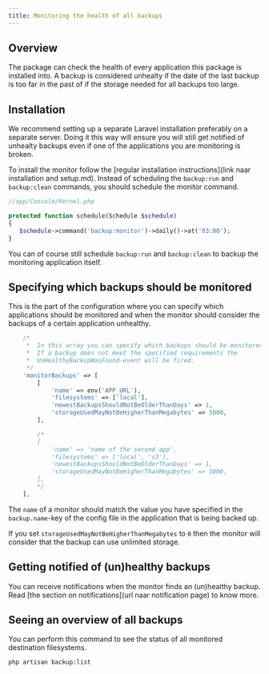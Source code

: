 ```yaml
---
title: Monitoring the health of all backups
---
```


## Overview

The package can check the health of every application this package is installed into. A backup is considered unhealty if
the date of the last backup is too far in the past of if the storage needed for all backups too large.

## Installation

We recommend setting up a separate Laravel installation preferably on a separate server. Doing it this way
will ensure you will still get notified of unhealty backups even if one of the applications you are monitoring
is broken.

To install the monitor follow the [regular installation instructions](link naar installation and setup.md).
Instead of scheduling the `backup:run` and `backup:clean` commands, you should schedule the monitor command.

```php
//app/Console/Kernel.php

protected function schedule(Schedule $schedule)
{
   $schedule->command('backup:monitor')->daily()->at('03:00');
}
```

You can of course still schedule `backup:run` and `backup:clean` to backup the monitoring application itself.

## Specifying which backups should be monitored

This is the part of the configuration where you can specify which applications should be monitored and 
when the monitor should consider the backups of a certain application unhealthy.

```php
    /*
     *  In this array you can specify which backups should be monitored.
     *  If a backup does not meet the specified requirements the
     *  UnHealthyBackupWasFound-event will be fired.
     */
    'monitorBackups' => [
        [
            'name' => env('APP_URL'),
            'filesystems' => ['local'],
            'newestBackupsShouldNotBeOlderThanDays' => 1,
            'storageUsedMayNotBeHigherThanMegabytes' => 5000,
        ],

        /*
        [
            'name' => 'name of the second app',
            'filesystems' => ['local', 's3'],
            'newestBackupsShouldNotBeOlderThanDays' => 1,
            'storageUsedMayNotBeHigherThanMegabytes' => 5000,
        ],
        */
    ],
```

The `name` of a monitor should match the value you have specified in the `backup.name`-key of the config file in
the application that is being backed up.

If you set `storageUsedMayNotBeHigherThanMegabytes` to `0` then the monitor will consider that the backup
can use unlimited storage.

## Getting notified of (un)healthy backups

You can receive notifications when the monitor finds an (un)healthy backup. 
Read [the section on notifications](url naar notification page) to know more.

## Seeing an overview of all backups

You can perform this command to see the status of all monitored destination filesystems.

```bash
php artisan backup:list
```
